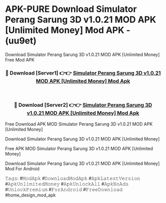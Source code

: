 # APK-PURE Download Simulator Perang Sarung 3D v1.0.21 MOD APK [Unlimited Money] Mod APK - (uu9et)
Download Simulator Perang Sarung 3D v1.0.21 MOD APK [Unlimited Money] Free Mod APK

<div align="center">
<h3>🔴 Download [Server1] 👉👉 <a href="https://apk-comot.site?title=Simulator_Perang_Sarung_3D_v1.0.21_MOD_APK_[Unlimited_Money]">Simulator Perang Sarung 3D v1.0.21 MOD APK [Unlimited Money] Mod Apk</a></h3><br>

<h3>🔴 Download [Server2] 👉👉 <a href="https://apk-comot.site?title=Simulator_Perang_Sarung_3D_v1.0.21_MOD_APK_[Unlimited_Money]">Simulator Perang Sarung 3D v1.0.21 MOD APK [Unlimited Money] Mod Apk</a></h3>
</div>


Free Download APK MOD Simulator Perang Sarung 3D v1.0.21 MOD APK [Unlimited Money]

Download Simulator Perang Sarung 3D v1.0.21 MOD APK [Unlimited Money] 

Free APK MOD Simulator Perang Sarung 3D v1.0.21 MOD APK [Unlimited Money] 

Download Simulator Perang Sarung 3D v1.0.21 MOD APK [Unlimited Money] Mod For Android

𝚃𝚊𝚐𝚜: #𝙼𝚘𝚍𝙰𝚙𝚔 #𝙳𝚘𝚠𝚗𝚕𝚘𝚊𝚍𝙼𝚘𝚍𝙰𝚙𝚔 #𝙰𝚙𝚔𝙻𝚊𝚝𝚎𝚜𝚝𝚅𝚎𝚛𝚜𝚒𝚘𝚗 #𝙰𝚙𝚔𝚄𝚗𝚕𝚒𝚖𝚒𝚝𝚎𝚍𝙼𝚘𝚗𝚎𝚢 #𝙰𝚙𝚔𝚄𝚗𝚕𝚘𝚌𝚔𝙰𝚕𝚕 #𝙰𝚙𝚔𝙽𝚘𝙰𝚍𝚜 #𝚄𝚗𝚕𝚘𝚌𝚔𝙿𝚛𝚎𝚖𝚒𝚞𝚖 #𝙵𝚘𝚛𝙰𝚗𝚍𝚛𝚘𝚒𝚍 #𝙵𝚛𝚎𝚎𝙳𝚘𝚠𝚗𝚕𝚘𝚊𝚍 #home_design_mod_apk